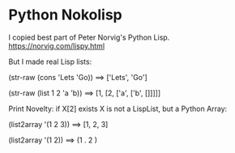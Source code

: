 # Python Nokolisp
I copied best part of Peter Norvig's Python Lisp. https://norvig.com/lispy.html

But I made real Lisp lists:

(str-raw (cons 'Lets 'Go)) ==> ['Lets', 'Go']

(str-raw (list 1 2 'a 'b)) ==> [1, [2, ['a', ['b', []]]]]

Print Novelty: if X[2] exists X is not a LispList, but a Python Array:

(list2array '(1 2 3)) ==> [1, 2, 3]

(list2array '(1 2)) ==> (1  .  2 )
